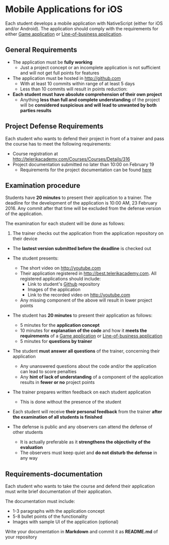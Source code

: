 # Mobile Applications for iOS

Each student develops a mobile application with NativeScript (either for iOS and/or Android). The application should comply with the requirements for either [Game application](GAME_APP_REQUIREMENTS.md) or [Line-of-business application](LOB_APP_REQUIREMENTS.md).

##  General Requirements

- The application must be **fully working**
  - Just a project concept or an incomplete application is not sufficient and will not get full points for features
- The application must be hosted in http://github.com
  - With at least 10 commits within range of at least 5 days
  - Less than 10 commits will result in points reduction:
- **Each student must have absolute comprehension of their own project**
  - Anything **less than full and complete understanding** of the project will be **considered suspicious and will lead to unwanted by both parties results**   

##  Project Defense Requirements

Each student who wants to defend their project in front of a trainer and pass the course has to meet the following requirements:

- Course registration at http://telerikacademy.com/Courses/Courses/Details/316
- Project documentation submitted no later than 10:00 on February 19
  - Requirements for the project documentation can be found [here](#requirements-documentation)

##  Examination procedure

Students have **20 minutes** to present their application to a trainer. The deadline for the development of the application is 10:00 AM, 23 February 2016. Any commit after that time will be excluded from the defense version of the application.

The examination for each student will be done as follows:

1. The trainer checks out the application from the application repository on their device
  - The **lastest version submitted before the deadline** is checked out
- The student presents:
  - The short video on http://youtube.com
  - Their application registered in http://best.telerikacademy.com. All registered applications should include:
    - Link to student's [Github](http://github.com) repository
    - Images of the application
    - Link to the recorded video on http://youtube.com
  - Any missing component of the above will result in lower project points
- The student has **20 minutes** to present their application as follows:
  - 5 minutes for the **application concept**
  - 10 minutes for **explanation of the code** and how it **meets the requirements** of a [Game application](/GAME_REQUIREMENTS.md) or [Line-of-business application](/LOB_APP_REQUIREMENTS.md)
  - 5 minutes for **questions by trainer**
- The student **must answer all questions** of the trainer, concerning their application
  - Any unanswered questions about the code and/or the application can lead to score penalties
  - Any **hint of lack of understanding** of a component of the application results in **fewer or no** project points
- The trainer prepares written feedback on each student application
  - This is done without the presence of the student

- Each student will receive **their personal feedback** from the trainer **after the examination of all students is finished**
- The defense is public and any observers can attend the defense of other students
  - It is actually preferable as it **strengthens the objectivity of the evaluation**
  - The observers must keep quiet and **do not disturb the defense** in any way

##  Requirements-documentation

Each student who wants to take the course and defend their application must write brief documentation of their application.

The documentation must include:

- 1-3 paragraphs with the application concept
- 5-8 bullet points of the functionality
- Images with sample UI of the application (optional)

Write your documentation in **Markdown** and commit it as **README.md** of your repository
